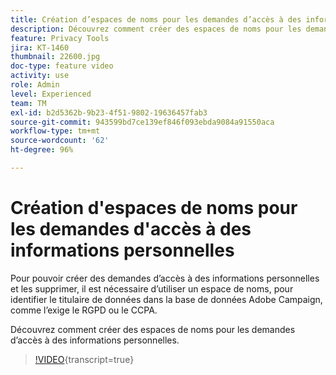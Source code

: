 ```yaml
---
title: Création d’espaces de noms pour les demandes d’accès à des informations personnelles dans Adobe Campaign Standard (ACS)
description: Découvrez comment créer des espaces de noms pour les demandes d’accès à des informations personnelles.
feature: Privacy Tools
jira: KT-1460
thumbnail: 22600.jpg
doc-type: feature video
activity: use
role: Admin
level: Experienced
team: TM
exl-id: b2d5362b-9b23-4f51-9802-19636457fab3
source-git-commit: 943599bd7ce139ef846f093ebda9084a91550aca
workflow-type: tm+mt
source-wordcount: '62'
ht-degree: 96%

---
```


# Création d&#39;espaces de noms pour les demandes d&#39;accès à des informations personnelles

Pour pouvoir créer des demandes d’accès à des informations personnelles et les supprimer, il est nécessaire d’utiliser un espace de noms, pour identifier le titulaire de données dans la base de données Adobe Campaign, comme l’exige le RGPD ou le CCPA.

Découvrez comment créer des espaces de noms pour les demandes d’accès à des informations personnelles.

>[!VIDEO](https://video.tv.adobe.com/v/22600?learn=on){transcript=true}
